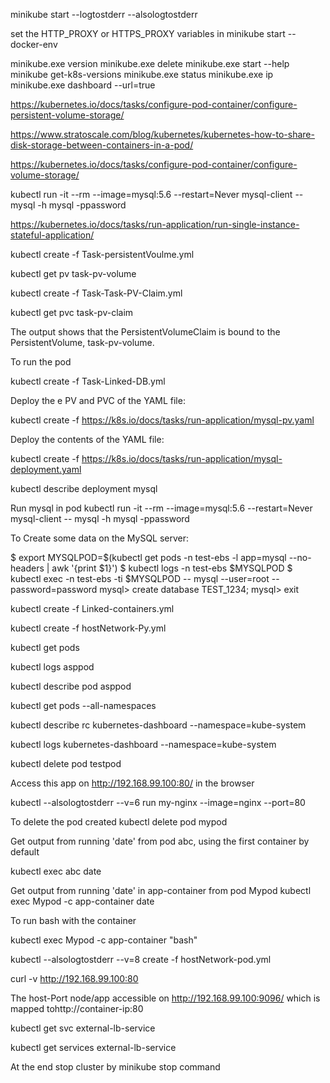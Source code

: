 minikube start --logtostderr --alsologtostderr

set the HTTP_PROXY or HTTPS_PROXY variables in minikube start --docker-env

minikube.exe version
minikube.exe delete 
minikube.exe start --help
minikube get-k8s-versions
minikube.exe status
minikube.exe ip
minikube.exe dashboard --url=true

https://kubernetes.io/docs/tasks/configure-pod-container/configure-persistent-volume-storage/

https://www.stratoscale.com/blog/kubernetes/kubernetes-how-to-share-disk-storage-between-containers-in-a-pod/

https://kubernetes.io/docs/tasks/configure-pod-container/configure-volume-storage/

 kubectl run -it --rm --image=mysql:5.6 --restart=Never mysql-client -- mysql -h mysql -ppassword

https://kubernetes.io/docs/tasks/run-application/run-single-instance-stateful-application/



kubectl create -f Task-persistentVoulme.yml

kubectl get pv task-pv-volume


kubectl create -f Task-Task-PV-Claim.yml

kubectl get pvc task-pv-claim

The output shows that the PersistentVolumeClaim is bound to the PersistentVolume, task-pv-volume.

 To run the pod 

kubectl create -f Task-Linked-DB.yml

Deploy the
e PV and PVC of the YAML file:

kubectl create -f https://k8s.io/docs/tasks/run-application/mysql-pv.yaml

Deploy the contents of the YAML file:

kubectl create -f https://k8s.io/docs/tasks/run-application/mysql-deployment.yaml

kubectl describe deployment mysql

Run mysql in pod
kubectl run -it --rm --image=mysql:5.6 --restart=Never mysql-client -- mysql -h mysql -ppassword


To Create some data on the  MySQL server:

$ export MYSQLPOD=$(kubectl get pods -n test-ebs -l app=mysql --no-headers | awk '{print $1}')
$ kubectl logs -n test-ebs $MYSQLPOD
$ kubectl exec -n test-ebs -ti $MYSQLPOD -- mysql --user=root --password=password
mysql> create database TEST_1234;
mysql> exit



kubectl  create -f Linked-containers.yml


kubectl  create -f hostNetwork-Py.yml
 
 
kubectl get pods 

kubectl   logs asppod

kubectl   describe pod asppod

kubectl get pods --all-namespaces

kubectl describe rc kubernetes-dashboard --namespace=kube-system 

kubectl logs kubernetes-dashboard --namespace=kube-system 


kubectl  delete pod testpod

  Access this app on http://192.168.99.100:80/ in the browser

kubectl --alsologtostderr --v=6 run my-nginx --image=nginx --port=80
 
 To delete the pod created
 kubectl   delete pod mypod


Get output from running 'date' from pod abc, using the first container by default

kubectl exec abc date

Get output from running 'date' in app-container from pod Mypod
  kubectl exec Mypod -c app-container date

 To run bash with the container

   kubectl exec Mypod -c app-container "bash"



kubectl --alsologtostderr --v=8  create -f hostNetwork-pod.yml

curl -v http://192.168.99.100:80

The host-Port  node/app accessible on http://192.168.99.100:9096/ which is mapped tohttp://container-ip:80

kubectl get svc external-lb-service

kubectl get services external-lb-service

At the end stop cluster by minikube stop command
